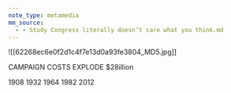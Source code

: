 ```yaml
---
note_type: metamedia
mm_source:
  - - Study Congress literally doesn’t care what you think.md
---
```


![[62268ec6e0f2d1c4f7e13d0a93fe3804_MD5.jpg]]

CAMPAIGN COSTS EXPLODE $28illion

1908 1932 1964 1982 2012

